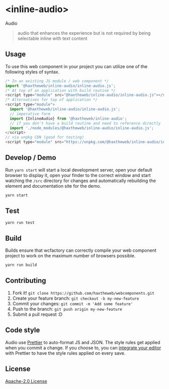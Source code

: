 # &lt;inline-audio&gt;

Audio
> audio that enhances the experience but is not required by being selectable inline with text content

## Usage
To use this web component in your project you can utilize one of the following styles of syntax.

```js
/* In an existing JS module / web component */
import '@haxtheweb/inline-audio/inline-audio.js';
/* At top of an application with build routine */
<script type="module" src="@haxtheweb/inline-audio/inline-audio.js"></script>
/* Alternatives for top of application */
<script type="module">
  import '@haxtheweb/inline-audio/inline-audio.js';
  // imperative form
  import {InlineAudio} from '@haxtheweb/inline-audio';
  // if you don't have a build routine and need to reference directly
  import './node_modules/@haxtheweb/inline-audio/inline-audio.js';
</script>
// via unpkg CDN (good for testing)
<script type="module" src="https://unpkg.com/@haxtheweb/inline-audio/inline-audio.js"></script>
```

## Develop / Demo
Run `yarn start` will start a local development server, open your default browser to display it, open your finder to the correct window and start watching the `/src` directory for changes and automatically rebuilding the element and documentation site for the demo.
```bash
yarn start
```

## Test

```bash
yarn run test
```

## Build
Builds ensure that wcfactory can correctly compile your web component project to
work on the maximum number of browsers possible.
```bash
yarn run build
```

## Contributing

1. Fork it! `git clone https://github.com/haxtheweb/webcomponents.git`
2. Create your feature branch: `git checkout -b my-new-feature`
3. Commit your changes: `git commit -m 'Add some feature'`
4. Push to the branch: `git push origin my-new-feature`
5. Submit a pull request :D

## Code style

Audio  use [Prettier][prettier] to auto-format JS and JSON.  The style rules get applied when you commit a change.  If you choose to, you can [integrate your editor][prettier-ed] with Prettier to have the style rules applied on every save.

[prettier]: https://github.com/prettier/prettier/
[prettier-ed]: https://github.com/prettier/prettier/#editor-integration
[polyserve]: https://github.com/Polymer/polyserve
[web-component-tester]: https://github.com/Polymer/web-component-tester

## License
[Apache-2.0 License](http://opensource.org/licenses/Apache-2.0)